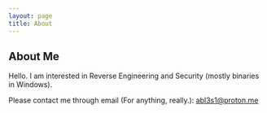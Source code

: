 ```yaml
---
layout: page
title: About
---
```


## About Me

Hello.
I am interested in Reverse Engineering and Security (mostly binaries in Windows). 

Please contact me through email (For anything, really.):
abl3s1@proton.me
